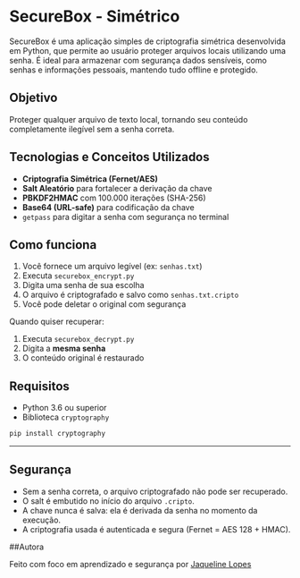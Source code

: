 # SecureBox - Simétrico

SecureBox é uma aplicação simples de criptografia simétrica desenvolvida em Python, que permite ao usuário proteger arquivos locais utilizando uma senha. É ideal para armazenar com segurança dados sensíveis, como senhas e informações pessoais, mantendo tudo offline e protegido.

## Objetivo

Proteger qualquer arquivo de texto local, tornando seu conteúdo completamente ilegível sem a senha correta.

## Tecnologias e Conceitos Utilizados

- **Criptografia Simétrica (Fernet/AES)**
- **Salt Aleatório** para fortalecer a derivação da chave
- **PBKDF2HMAC** com 100.000 iterações (SHA-256)
- **Base64 (URL-safe)** para codificação da chave
- `getpass` para digitar a senha com segurança no terminal

## Como funciona

1. Você fornece um arquivo legível (ex: `senhas.txt`)
2. Executa `securebox_encrypt.py`
3. Digita uma senha de sua escolha
4. O arquivo é criptografado e salvo como `senhas.txt.cripto`
5. Você pode deletar o original com segurança

Quando quiser recuperar:

1. Executa `securebox_decrypt.py`
2. Digita a **mesma senha**
3. O conteúdo original é restaurado

## Requisitos

- Python 3.6 ou superior
- Biblioteca `cryptography`

```bash
pip install cryptography
````

---

## Segurança
* Sem a senha correta, o arquivo criptografado não pode ser recuperado.
* O salt é embutido no início do arquivo `.cripto`.
* A chave nunca é salva: ela é derivada da senha no momento da execução.
* A criptografia usada é autenticada e segura (Fernet = AES 128 + HMAC).


##Autora

Feito com foco em aprendizado e segurança por [Jaqueline Lopes](https://github.com/jaquelopxs)
